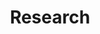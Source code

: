 ---
permalink: /research/
layout: page
title: Research
description: ""
comments: true
modified: 2024-07-07
nav: true
nav_order: 2
---